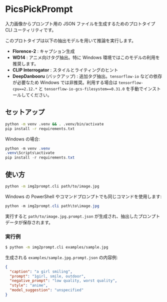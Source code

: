 # PicsPickPrompt

入力画像からプロンプト用の JSON ファイルを生成するためのプロトタイプ CLI ユーティリティです。

このプロトタイプは以下の抽出モデルを用いて推論を実行します。

* **Florence-2** : キャプション生成
* **WD14** : アニメ向けタグ抽出。特に Windows 環境ではこのモデルの利用を推奨します。
* **CLIP Interrogator** : スタイルとライティングのヒント
* **DeepDanbooru** (バックアップ) : 追加タグ抽出。`tensorflow-io` などの依存が必要なため Windows では非推奨。利用する場合は `tensorflow-cpu==2.12.*` と `tensorflow-io-gcs-filesystem==0.31.0` を手動でインストールしてください。

## セットアップ

```bash
python -m venv .venv && . .venv/bin/activate
pip install -r requirements.txt
```

Windows の場合:

```powershell
python -m venv .venv
.venv\Scripts\activate
pip install -r requirements.txt
```

## 使い方

```bash
python -m img2prompt.cli path/to/image.jpg
```

Windows の PowerShell やコマンドプロンプトでも同じコマンドを使用します:

```powershell
python -m img2prompt.cli path\to\image.jpg
```

実行すると `path/to/image.jpg.prompt.json` が生成され、抽出したプロンプトデータが保存されます。

### 実行例

```bash
$ python -m img2prompt.cli examples/sample.jpg
```

生成される `examples/sample.jpg.prompt.json` の内容例:

```json
{
  "caption": "a girl smiling",
  "prompt": "1girl, smile, outdoor",
  "negative_prompt": "low quality, worst quality",
  "style": "anime",
  "model_suggestion": "unspecified"
}
```
